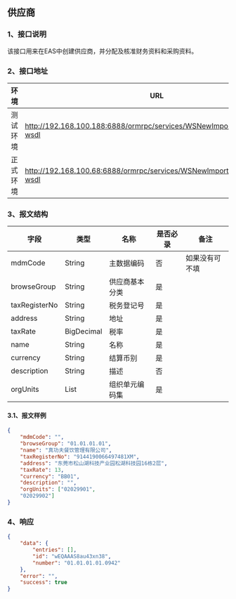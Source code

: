 ## 供应商

### 1、接口说明
该接口用来在EAS中创建供应商，并分配及核准财务资料和采购资料。

### 2、接口地址

| 环境 | URL |
| ------ | ------ |
| 测试环境 | http://192.168.100.188:6888/ormrpc/services/WSNewImportSupplierFacade?wsdl |
| 正式环境 | http://192.168.100.68:6888/ormrpc/services/WSNewImportSupplierFacade?wsdl |

### 3、报文结构

| 字段 | 类型 | 名称 | 是否必录 | 备注 |
| ------ | ------ | ------ | ------ | ------ |
| mdmCode | String | 主数据编码 | 否 | 如果没有可不填 |
| browseGroup | String | 供应商基本分类 | 是 |  |
| taxRegisterNo | String | 税务登记号 | 是 |  |
| address | String | 地址 | 是 |  |
| taxRate | BigDecimal | 税率 | 是 |  |
| name | String | 名称 | 是 |  |
| currency | String | 结算币别 | 是 |  |
| description | String | 描述 | 否 |  |
| orgUnits | List | 组织单元编码集 | 是 |  |

#### 3.1、报文样例

```json
{
    "mdmCode": "",
    "browseGroup": "01.01.01.01",
    "name": "真功夫餐饮管理有限公司",
    "taxRegisterNo": "9144190066497481XM",
    "address": "东莞市松山湖科技产业园松湖科技园16栋2层",
    "taxRate": 13,
    "currency": "BB01",
    "description": "",
    "orgUnits": ["02029901",
    "02029902"]
}
```

### 4、响应

```json
{
    "data": {
        "entries": [],
        "id": "wEQAAAS8au43xn38",
        "number": "01.01.01.01.0942"
    },
    "error": "",
    "success": true
}
```

